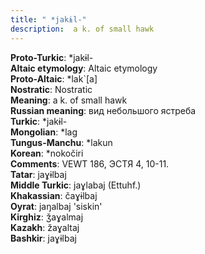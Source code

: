 ```yaml
---
title: " *jakɨl-"
description:  a k. of small hawk
---
```


<strong>Proto-Turkic</strong>:  *jakɨl-<br>
<strong>Altaic etymology</strong>:  Altaic etymology<br>
<strong> Proto-Altaic</strong>:  *lak`[a]<br>
<strong>Nostratic</strong>:  Nostratic<br>
<strong>Meaning</strong>:  a k. of small hawk<br>
<strong>Russian meaning</strong>:  вид небольшого ястреба<br>
<strong>Turkic</strong>:  *jakɨl-<br>
<strong>Mongolian</strong>:  *lag<br>
<strong>Tungus-Manchu</strong>:  *lakun<br>
<strong>Korean</strong>:  *nokočiri<br>
<strong>Comments</strong>:  VEWT 186, ЭСТЯ 4, 10-11.<br>
<strong>Tatar</strong>:  jaɣɨlbaj<br>
<strong>Middle Turkic</strong>:  jaɣlabaj (Ettuhf.)<br>
<strong>Khakassian</strong>:  čaɣɨlbaj<br>
<strong>Oyrat</strong>:  jaŋalbaj 'siskin'<br>
<strong>Kirghiz</strong>:  ǯaɣalmaj<br>
<strong>Kazakh</strong>:  žaɣaltaj<br>
<strong>Bashkir</strong>:  jaɣɨlbaj<br>


